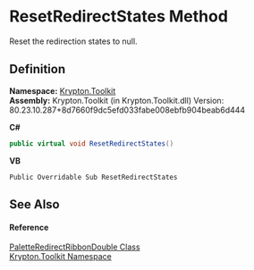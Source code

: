 # ResetRedirectStates Method


Reset the redirection states to null.



## Definition
**Namespace:** <a href="79d2eac2-21f4-54ff-7552-b20c33c30600.md">Krypton.Toolkit</a>  
**Assembly:** Krypton.Toolkit (in Krypton.Toolkit.dll) Version: 80.23.10.287+8d7660f9dc5efd033fabe008ebfb904beab6d444

**C#**
``` C#
public virtual void ResetRedirectStates()
```
**VB**
``` VB
Public Overridable Sub ResetRedirectStates
```



## See Also


#### Reference
<a href="0e1c5391-0cc9-1af9-b945-20af9a79d5e0.md">PaletteRedirectRibbonDouble Class</a>  
<a href="79d2eac2-21f4-54ff-7552-b20c33c30600.md">Krypton.Toolkit Namespace</a>  
